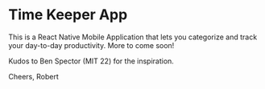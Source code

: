 # Time Keeper App

This is a React Native Mobile Application that lets you categorize and track your day-to-day productivity. More to come soon!

Kudos to Ben Spector (MIT 22) for the inspiration.

Cheers,
Robert
